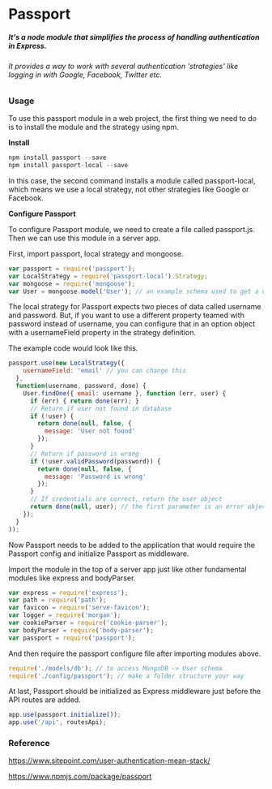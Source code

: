 # Passport
##### It's a node module that simplifies the process of handling authentication in Express.
###### It provides a way to work with several authentication 'strategies' like logging in with Google, Facebook, Twitter etc.

### Usage
To use this passport module in a web project, the first thing we need to do is to install the module and the strategy using npm.

**Install**
```javascript
npm install passport --save
npm install passport-local --save
```
In this case, the second command installs a module called passport-local, which means we use a local strategy, not other
strategies like Google or Facebook.

**Configure Passport**

To configure Passport module, we need to create a file called passport.js. Then we can use this module in a server app.

First, import passport, local strategy and mongoose.
```javascript
var passport = require('passport');
var LocalStrategy = require('passport-local').Strategy;
var mongoose = require('mongoose');
var User = mongoose.model('User'); // an example schema used to get a user object from MongoDB
```
The local strategy for Passport expects two pieces of data called username and password.
But, if you want to use a different property teamed with password instead of username,
you can configure that in an option object with a usernameField property in the strategy definition.

The example code would look like this.
```javascript
passport.use(new LocalStrategy({
    usernameField: 'email' // you can change this
  },
  function(username, password, done) {
    User.findOne({ email: username }, function (err, user) {
      if (err) { return done(err); }
      // Return if user not found in database
      if (!user) {
        return done(null, false, {
          message: 'User not found'
        });
      }
      // Return if password is wrong
      if (!user.validPassword(password)) {
        return done(null, false, {
          message: 'Password is wrong'
        });
      }
      // If credentials are correct, return the user object
      return done(null, user); // the first parameter is an error object
    });
  }
));
```
Now Passport needs to be added to the application that would require the Passport config and initialize Passport as middleware.

Import the module in the top of a server app just like other fundamental modules like express and bodyParser.
```javascript
var express = require('express');
var path = require('path');
var favicon = require('serve-favicon');
var logger = require('morgan');
var cookieParser = require('cookie-parser');
var bodyParser = require('body-parser');
var passport = require('passport');
```
And then require the passport configure file after importing modules above.
```javascript
require('./models/db'); // to access MongoDB -> User schema
require('./config/passport'); // make a folder structure your way
```
At last, Passport should be initialized as Express middleware just before the API routes are added.
```javascript
app.use(passport.initialize());
app.use('/api', routesApi);
```

### Reference
https://www.sitepoint.com/user-authentication-mean-stack/

https://www.npmjs.com/package/passport
